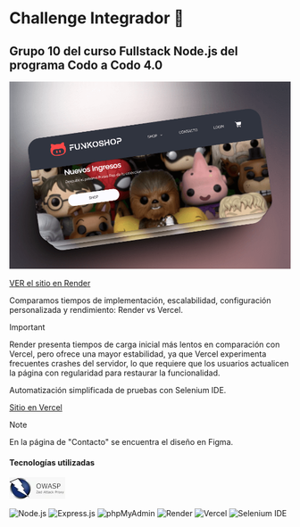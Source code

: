 # Challenge Integrador :rocket:

## Grupo 10 del curso Fullstack Node.js del programa Codo a Codo 4.0

![Portada del sitio](./FunkosPortada.png)

[VER el sitio en Render](https://funkoshop-lm-cg.onrender.com)

Comparamos tiempos de implementación, escalabilidad, configuración personalizada y rendimiento: Render vs Vercel.

> [!IMPORTANT]
> Render presenta tiempos de carga inicial más lentos en comparación con Vercel, pero ofrece una mayor estabilidad, ya que Vercel experimenta frecuentes crashes del servidor, lo que requiere que los usuarios actualicen la página con regularidad para restaurar la funcionalidad.

Automatización simplificada de pruebas con Selenium IDE.

[Sitio en Vercel](https://challenge-integrador-beige.vercel.app)

> [!NOTE]
> En la página de "Contacto" se encuentra el diseño en Figma.

#### Tecnologías utilizadas

<img src="./ZAP.webp" alt="Testing" style="width: 100px; height: auto;">

![Node.js](https://img.shields.io/badge/-Node.js-339933?logo=node.js&logoColor=white&style=flat-square)
![Express.js](https://img.shields.io/badge/-Express.js-000000?logo=express&logoColor=white&style=flat-square)
![phpMyAdmin](https://img.shields.io/badge/-phpMyAdmin-4479A1?logo=php&logoColor=white&style=flat-square)
![Render](https://img.shields.io/badge/-Render-1663E6?logo=render&logoColor=white&style=flat-square)
![Vercel](https://img.shields.io/badge/-Vercel-000000?logo=vercel&logoColor=white&style=flat-square)
![Selenium IDE](https://img.shields.io/badge/-Selenium%20IDE-43B02A?logo=selenium&logoColor=white&style=flat-square)
